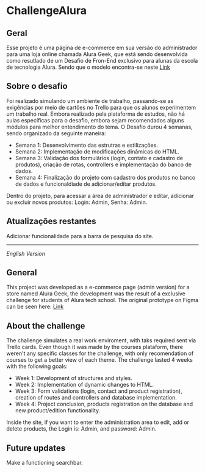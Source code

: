 # ChallengeAlura

## Geral

Esse projeto é uma página de e-commerce em sua versão do administrador para uma loja online chamada Alura Geek, que está sendo desenvolvida como resutlado de um Desafio
de Fron-End exclusivo para alunas da escola de tecnologia Alura. Sendo que o modelo encontra-se neste [Link](https://www.figma.com/proto/itJpWbvHxSUcUeMPy1lmof/AluraGeek?node-id=55%3A1104&scaling=scale-down&page-id=0%3A1&starting-point-node-id=55%3A1104)

## Sobre o desafio

Foi realizado simulando um ambiente de trabalho, passando-se as exigências por meio de cartões no Trello para que os alunos experimentem um trabalho real.
Embora realizado pela plataforma de estudos, não há aulas específicas para o desafio, embora sejam recomendados alguns módulos para melhor entendimento do tema.
O Desafio durou 4 semanas, sendo organizado da seguinte maneira:
* Semana 1: Desenvolvimento das estrutras e estilizações.
* Semana 2: Implementação de modificações dinâmicas do HTML.
* Semana 3: Validação dos formulários (login, contato e cadastro de produtos), criação de rotas, controllers e implementação do banco de dados.
* Semana 4: Finalização do projeto com cadastro dos produtos no banco de dados e funcionaldiade de adicionar/editar produtos.

Dentro do projeto, para acessar a área de administrador e editar, adicionar ou excluir novos produtos: Login: Admin, Senha: Admin.

## Atualizações restantes

Adicionar funcionalidade para a barra de pesquisa do site.

----

*English Version*

## General

This project was developed as a e-commerce page (admin version) for a store named Alura Geek, the development was the result of a exclusive challenge for students of Alura tech school.
The original prototype on Figma can be seen here: [Link](https://www.figma.com/proto/itJpWbvHxSUcUeMPy1lmof/AluraGeek?node-id=55%3A1104&scaling=scale-down&page-id=0%3A1&starting-point-node-id=55%3A1104)

## About the challenge

The challenge simulates a real work enviroment, with taks required sent via Trello cards. Even though it was made by the courses plataform, there weren't any specific classes for the challenge,
with only recomendation of courses to get a better view of each theme.
The challenge lasted 4 weeks with the following goals:
* Week 1: Development of structures and styles.
* Week 2: Implementation of dynamic changes to HTML.
* Week 3: Form validations (login, contact and product registration), creation of routes and controllers and database implementation.
* Week 4: Project conclusion, products registration on the database and new product/edition functionality.

Inside the site, if you want to enter the administration area to edit, add or delete products, the Login is: Admin, and password: Admin.

## Future updates

Make a functioning searchbar.
